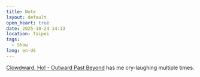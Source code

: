 ```yaml
---
title: Note
layout: default
open_heart: true
date: 2025-10-24 14:13
location: Taipei
tags: 
  - Show
lang: en-US
---
```


[Clowdward, Ho! - Outward Past Beyond](
http://watch.dropout.tv/videos/outward-past-beyond) has me cry-laughing multiple times.
